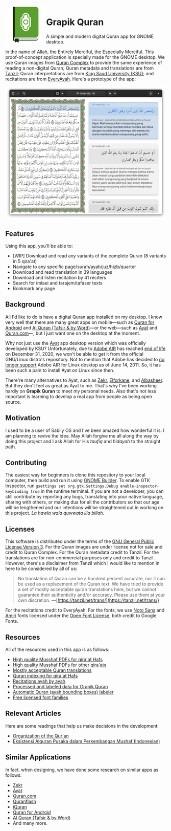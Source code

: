 <img src="data/org.grapik.Quran.svg" width="128px" align="left">

# Grapik Quran

A simple and modern digital Quran app for GNOME desktop.

In the name of Allah, the Entirely Merciful, the Especially Merciful. This proof-of-concept application is specially made for the GNOME desktop. We use Quran images from [Quran Complex](https://qurancomplex.gov.sa/) to provide the same experience of reading a non-digital Quran; Quran metadata and translations are from [Tanzil](http://tanzil.net); Quran interpretations are from [King Saud University (KSU)](https://quran.ksu.edu.sa/ayat/?l=en&pg=patches); and recitations are from [EveryAyah](https://everyayah.com). Here's a prototype of the app:

<!-- TODO: replace by a video intro -->

![Grapik Quran Prototype](screenshots/screenshot.png)

## Features

Using this app, you'll be able to:

- [WIP] Download and read any variants of the complete Quran (8 variants in 5 qira'at)
- Navigate to any specific page/surah/ayah/juz/hizb/quarter
- Download and read translation in 39 languages
- Download and listen recitation by 41 reciters
- Search for imlaei and tarajem/tafaser texts
- Bookmark any page

## Background

All I'd like to do is have a digital Quran app installed on my desktop. I know very well that there are many great apps on mobile—such as [Quran for Android](https://play.google.com/store/apps/details?id=com.quran.labs.androidquran) and [Al Quran (Tafsir & by Word)](https://play.google.com/store/apps/details?id=com.greentech.quran)—or the web—such as [Ayat](https://quran.ksu.edu.sa/index.php) and [Quran.com](https://quran.com/)—, but I just want one on the desktop at the moment.

Why not just use the [Ayat](https://quran.ksu.edu.sa/ayat/?l=en) app desktop version which was officially developed by KSU? Unfortunately, due to [Adobe AIR](https://en.wikipedia.org/wiki/Adobe_AIR) has reached [end of life](https://www.adelaide.edu.au/technology/your-services/software/adobe-air-end-of-life) on December 31, 2020, we won't be able to get it from the official GNU/Linux distro's repository. Not to mention that Adobe has decided to [no longer support](https://helpx.adobe.com/air/kb/install-air-2-64-bit.html) Adobe AIR for Linux desktop as of June 14, 2011. So, it has been such a pain to install Ayat on Linux since then.

There're many alternatives to Ayat, such as [Zekr](https://sourceforge.net/projects/zekr/), [Elforkane](https://github.com/zakariakov/elforkane), and [Albasheer](https://github.com/yucefsourani/albasheer-electronic-quran-browser). But they don't feel as great as Ayat to me. That's why I've been working hardly on **Grapik Quran** to meet my personal needs. Also that's not less important is learning to develop a real app from people as being open source.

## Motivation

I used to be a user of Sabily OS and I've been amazed how wonderful it is. I am planning to revive the idea. May Allah forgive me all along the way by doing this project and I ask Allah for His _taufiq_ and _hidayah_ to the straight path.

## Contributing

The easiest way for beginners is clone this repository to your local computer, then build and run it using [GNOME Builder](https://wiki.gnome.org/Apps/Builder). To enable GTK Inspector, run `gsettings set org.gtk.Settings.Debug enable-inspector-keybinding true` in the runtime terminal. If you are not a developer, you can still contribute by reporting any bugs, translating into your native language, sharing with others, or making dua for all the contributors so that our age will be lengthened and our intentions will be straightened out in working on this project. _La hawla wala quwwata illa billah._

## Licenses

This software is distributed under the terms of the [GNU General Public License Version 3](COPYING). For the Quran images are under license not for sale and credit to Quran Complex. For the Quran metadata credit to Tanzil. For the translations are for non-commercial purposes only and credit to Tanzil. However, there's a disclaimer from Tanzil which I would like to mention in here to be considered by all of us:

> No translation of Quran can be a hundred percent accurate, nor it can be used as a replacement of the Quran text. We have tried to provide a set of mostly acceptable quran translations here, but we cannot guarantee their authenticity and/or accuracy. Please use them at your own discretion. —[https://tanzil.net/trans/](https://tanzil.net/trans/)

For the recitations credit to EveryAyah. For the fonts, we use [Noto Sans](https://www.google.com/get/noto/) and [Amiri](https://www.amirifont.org/) fonts licensed under the [Open Font License](https://scripts.sil.org/cms/scripts/page.php?site_id=nrsi&id=OFL), both credit to Google Fonts.

## Resources

All of the resources used in this app is as follows:

- [High quality Musshaf PDFs for qira'at Hafs](https://qurancomplex.gov.sa/kfgqpc-quran-hafs/)
- [High quality Musshaf PDFs for other qira'ats](https://qurancomplex.gov.sa/kfgqpc-quran-qiraat/)
- [Mostly acceptable Quran translations](https://tanzil.net/trans/)
- [Quran indexing for qira'at Hafs](https://tanzil.net/docs/quran_metadata)
- [Recitations ayah by ayah](https://everyayah.com/recitations_ayat.html)
- [Processed and labeled data for Grapik Quran](https://sourceforge.net/projects/grapik-quran-data/)
- [Automatic Quran (ayah bounding boxes) labeler](https://github.com/naruaika/my-playground/blob/master/quran-ocr.py)
- [Free licensed font families](https://fonts.google.com/)

## Relevant Articles

Here are some readings that help us make decisions in the development:

- [Organization of the Qur'an](https://www.discoveringislam.org/organization-of-quran.pdf)
- [Eksistensi Alquran Pusaka dalam Perkembangan Mushaf (Indonesian)](http://journal.uinjkt.ac.id/index.php/journal-of-quran-and-hadith/article/view/13381)

## Similar Applications

In fact, when designing, we have done some research on similar apps as follows:

- [Zekr](https://sourceforge.net/projects/zekr/)
- [Ayat](https://quran.ksu.edu.sa/)
- [Quran.com](https://quran.com/)
- [Quranflash](https://app.quranflash.com/)
- [iQuran](https://apps.apple.com/us/app/iquran/id285944183)
- [Quran for Android](https://play.google.com/store/apps/details?id=com.quran.labs.androidquran)
- [Al Quran (Tafsir & by Word)](https://play.google.com/store/apps/details?id=com.greentech.quran)
- And many more.
